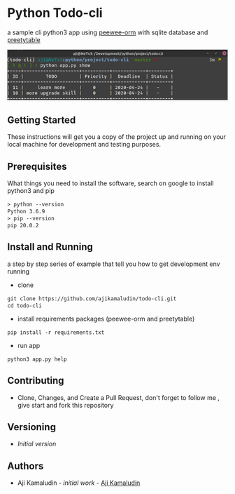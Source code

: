 # Python Todo-cli 
a sample cli python3 app using [peewee-orm](http://docs.peewee-orm.com/) with sqlite database and [preetytable](https://pypi.org/project/PrettyTable/)

![screenshot](https://raw.githubusercontent.com/ajikamaludin/todo-cli/master/todo-cli.png)

## Getting Started 
These instructions will get you a copy of the project up and running on your local machine for development and testing purposes.

## Prerequisites
What things you need to install the software, search on google to install python3 and pip
```
> python --version
Python 3.6.9
> pip --version
pip 20.0.2
```

## Install and Running
a step by step series of example that tell you how to get development env running

- clone
```
git clone https://github.com/ajikamaludin/todo-cli.git
cd todo-cli
```

- install requirements packages (peewee-orm and preetytable)
```
pip install -r requirements.txt
```

- run app
```
python3 app.py help
```

## Contributing
- Clone, Changes, and Create a Pull Request,  don't forget to follow me , give start and fork this repository

## Versioning
- *Initial version*

## Authors
- Aji Kamaludin - *initial work* - [Aji Kamaludin](https://github.com/ajikamaludin)
